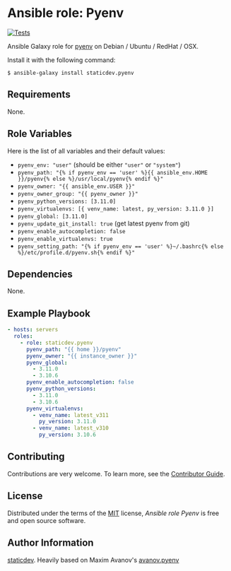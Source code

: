 # Ansible role: Pyenv

[![Tests](https://github.com/staticdev/ansible-galaxy-pyenv/workflows/Tests/badge.svg)][tests]

[tests]: https://github.com/staticdev/ansible-galaxy-pyenv/actions?workflow=Tests

Ansible Galaxy role for [pyenv] on Debian / Ubuntu / RedHat / OSX.

Install it with the following command:

```console
$ ansible-galaxy install staticdev.pyenv
```

## Requirements

None.

## Role Variables

Here is the list of all variables and their default values:

- `pyenv_env: "user"` (should be either `"user"` or `"system"`)
- `pyenv_path: "{% if pyenv_env == 'user' %}{{ ansible_env.HOME }}/pyenv{% else %}/usr/local/pyenv{% endif %}"`
- `pyenv_owner: "{{ ansible_env.USER }}"`
- `pyenv_owner_group: "{{ pyenv_owner }}"`
- `pyenv_python_versions: [3.11.0]`
- `pyenv_virtualenvs: [{ venv_name: latest, py_version: 3.11.0 }]`
- `pyenv_global: [3.11.0]`
- `pyenv_update_git_install: true` (get latest pyenv from git)
- `pyenv_enable_autocompletion: false`
- `pyenv_enable_virtualenvs: true`
- `pyenv_setting_path: "{% if pyenv_env == 'user' %}~/.bashrc{% else %}/etc/profile.d/pyenv.sh{% endif %}"`

## Dependencies

None.

## Example Playbook

```yaml
- hosts: servers
  roles:
    - role: staticdev.pyenv
      pyenv_path: "{{ home }}/pyenv"
      pyenv_owner: "{{ instance_owner }}"
      pyenv_global:
        - 3.11.0
        - 3.10.6
      pyenv_enable_autocompletion: false
      pyenv_python_versions:
        - 3.11.0
        - 3.10.6
      pyenv_virtualenvs:
        - venv_name: latest_v311
          py_version: 3.11.0
        - venv_name: latest_v310
          py_version: 3.10.6
```

## Contributing

Contributions are very welcome.
To learn more, see the [Contributor Guide].

## License

Distributed under the terms of the [MIT] license,
_Ansible role Pyenv_ is free and open source software.

## Author Information

[staticdev]. Heavily based on Maxim Avanov's [avanov.pyenv]

[avanov.pyenv]: https://galaxy.ansible.com/avanov/pyenv
[contributor guide]: CONTRIBUTING.rst
[mit]: https://opensource.org/licenses/MIT
[pyenv]: https://github.com/yyuu/pyenv
[staticdev]: https://github.com/staticdev
